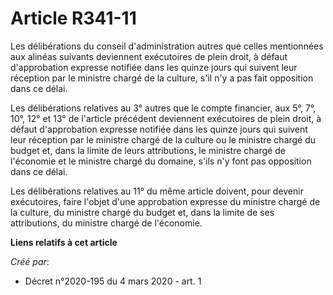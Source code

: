 # Article R341-11

Les délibérations du conseil d'administration autres que celles mentionnées aux alinéas suivants deviennent exécutoires de
plein droit, à défaut d'approbation expresse notifiée dans les quinze jours qui suivent leur réception par le ministre chargé
de la culture, s'il n'y a pas fait opposition dans ce délai.

Les délibérations relatives au 3° autres que le compte financier, aux 5°, 7°, 10°, 12° et 13° de l'article précédent
deviennent exécutoires de plein droit, à défaut d'approbation expresse notifiée dans les quinze jours qui suivent leur
réception par le ministre chargé de la culture ou le ministre chargé du budget et, dans la limite de leurs attributions, le
ministre chargé de l'économie et le ministre chargé du domaine, s'ils n'y font pas opposition dans ce délai.

Les délibérations relatives au 11° du même article doivent, pour devenir exécutoires, faire l'objet d'une approbation
expresse du ministre chargé de la culture, du ministre chargé du budget et, dans la limite de ses attributions, du ministre
chargé de l'économie.

**Liens relatifs à cet article**

_Créé par_:

  - Décret n°2020-195 du 4 mars 2020 - art. 1
